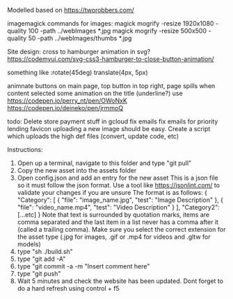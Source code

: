 Modelled based on https://tworobbers.com/

imagemagick commands for images:
magick mogrify -resize 1920x1080 -quality 100 -path ../webImages *.jpg
magick mogrify -resize 500x500 -quality 50 -path ../webImages/thumbs *.jpg

Site design:
cross to hamburger animation in svg?
https://codemyui.com/svg-css3-hamburger-to-close-button-animation/

something like :rotate(45deg) translate(4px, 5px)

animnate buttons on main page, top button in top right, page spills when content selected
some animation on the title (underline?) use https://codepen.io/perry_nt/pen/OWoNxK
https://codepen.io/deineko/pen/jrmmoQ

todo:
Delete store payment stuff in gcloud
fix emails
fix emails for priority lending
favicon
uploading a new image should be easy. Create a script which uploads the high def files (convert, update code, etc)

Instructions:
1. Open up a terminal, navigate to this folder and type "git pull"
2. Copy the new asset into the assets folder
3. Open config.json and add an entry for the new asset
This is a json file so it must follow the json format. Use a tool like https://jsonlint.com/ to validate your changes if you are unsure
The format is as follows:
{
  "Category": [
    {
      "file": "image_name.jpg",
      "test": "Image Description"
    },
    {
      "file": "video_name.mp4",
      "test": "Video Description"
    }
  ],
  "Category2": [...etc]
}
Note that text is surrounded by quotation marks, items are comma separated and the last item in a list never has a comma after it (called a trailing comma).
Make sure you select the correct extension for the asset type (.jpg for images, .gif or .mp4 for videos and .gltw for models)
4. type "sh ./build.sh"
5. type "git add -A"
6. type "git commit -a -m "Insert comment here"
7. type "git push"
8. Wait 5 minutes and check the website has been updated. Dont forget to do a hard refresh using control + f5